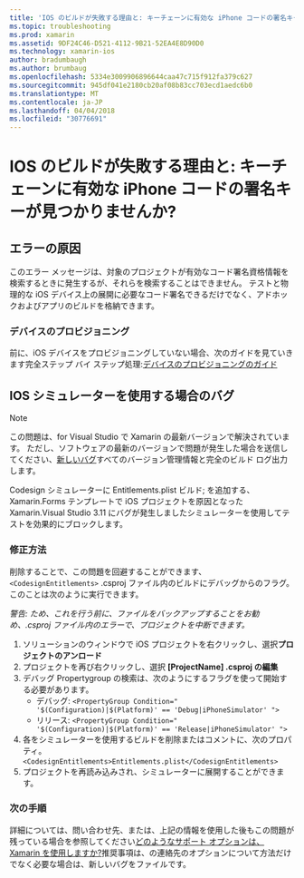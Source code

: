 ```yaml
---
title: 'IOS のビルドが失敗する理由と: キーチェーンに有効な iPhone コードの署名キーが見つかりませんか?'
ms.topic: troubleshooting
ms.prod: xamarin
ms.assetid: 9DF24C46-D521-4112-9B21-52EA4E8D90D0
ms.technology: xamarin-ios
author: bradumbaugh
ms.author: brumbaug
ms.openlocfilehash: 5334e3009906896644caa47c715f912fa379c627
ms.sourcegitcommit: 945df041e2180cb20af08b83cc703ecd1aedc6b0
ms.translationtype: MT
ms.contentlocale: ja-JP
ms.lasthandoff: 04/04/2018
ms.locfileid: "30776691"
---
```

# <a name="why-does-my-ios-build-fail-with-no-valid-iphone-code-signing-keys-found-in-keychain"></a>IOS のビルドが失敗する理由と: キーチェーンに有効な iPhone コードの署名キーが見つかりませんか?

## <a name="cause-of-the-error"></a>エラーの原因
このエラー メッセージは、対象のプロジェクトが有効なコード署名資格情報を検索するときに発生するが、それらを検索することはできません。 テストと物理的な iOS デバイス上の展開に必要なコード署名できるだけでなく、アドホックおよびアプリのビルドを格納できます。 


### <a name="provisioning-devices"></a>デバイスのプロビジョニング
前に、iOS デバイスをプロビジョニングしていない場合、次のガイドを見ていきます完全ステップ バイ ステップ処理:[デバイスのプロビジョニングのガイド](~/ios/get-started/installation/device-provisioning/index.md)


## <a name="bug-when-using-ios-simulator"></a>IOS シミュレーターを使用する場合のバグ

> [!NOTE]
> この問題は、for Visual Studio で Xamarin の最新バージョンで解決されています。 ただし、ソフトウェアの最新のバージョンで問題が発生した場合を送信してください、[新しいバグ](~/cross-platform/troubleshooting/questions/howto-file-bug.md)すべてのバージョン管理情報と完全のビルド ログ出力します。


Codesign シミュレーターに Entitlements.plist ビルド; を追加する、Xamarin.Forms テンプレートで iOS プロジェクトを原因となった Xamarin.Visual Studio 3.11 にバグが発生しましたシミュレーターを使用してテストを効果的にブロックします。

### <a name="how-to-fix"></a>修正方法
削除することで、この問題を回避することができます、 `<CodesignEntitlements>` .csproj ファイル内のビルドにデバッグからのフラグ。 このことは次のように実行できます。

*警告: ため、これを行う前に、ファイルをバックアップすることをお勧め、.csproj ファイル内のエラーで、プロジェクトを中断できます。*

1. ソリューションのウィンドウで iOS プロジェクトを右クリックし、選択**プロジェクトのアンロード**
2. プロジェクトを再び右クリックし、選択 **[ProjectName] .csproj の編集**
3. デバッグ Propertygroup の検索は、次のようにするフラグを使って開始する必要があります。
   - デバッグ: `<PropertyGroup Condition=" '$(Configuration)|$(Platform)' == 'Debug|iPhoneSimulator' ">`
   - リリース: `<PropertyGroup Condition=" '$(Configuration)|$(Platform)' == 'Release|iPhoneSimulator' ">`
4. 各をシミュレーターを使用するビルドを削除またはコメントに、次のプロパティ。 `<CodesignEntitlements>Entitlements.plist</CodesignEntitlements>`
5. プロジェクトを再読み込みされ、シミュレーターに展開することができます。

### <a name="next-steps"></a>次の手順
詳細については、問い合わせ先、または、上記の情報を使用した後もこの問題が残っている場合を参照してください[どのようなサポート オプションは、Xamarin を使用しますか?](~/cross-platform/troubleshooting/support-options.md)推奨事項は、の連絡先のオプションについて方法だけでなく必要な場合は、新しいバグをファイルです。 

